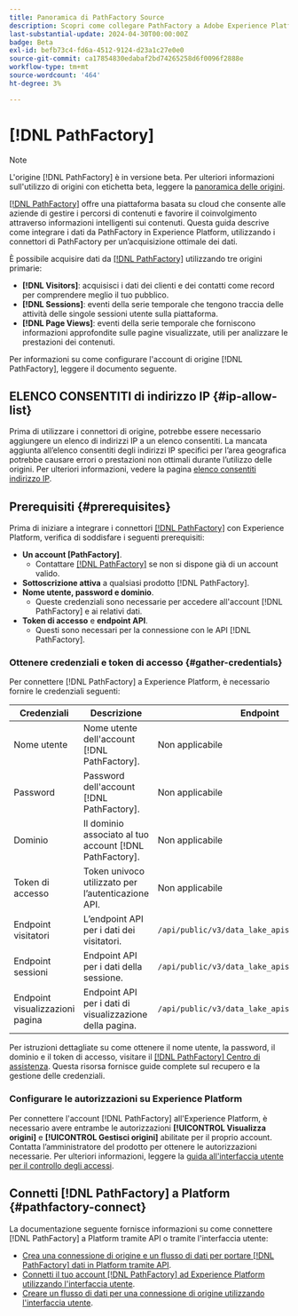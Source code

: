 ```yaml
---
title: Panoramica di PathFactory Source
description: Scopri come collegare PathFactory a Adobe Experience Platform utilizzando le API o l’interfaccia utente.
last-substantial-update: 2024-04-30T00:00:00Z
badge: Beta
exl-id: befb73c4-fd6a-4512-9124-d23a1c27e0e0
source-git-commit: ca17854830edabaf2bd74265258d6f0096f2888e
workflow-type: tm+mt
source-wordcount: '464'
ht-degree: 3%

---
```


# [!DNL PathFactory]

>[!NOTE]
>
>L&#39;origine [!DNL PathFactory] è in versione beta. Per ulteriori informazioni sull&#39;utilizzo di origini con etichetta beta, leggere la [panoramica delle origini](../../home.md#terms-and-conditions).

[[!DNL PathFactory]](https://www.pathfactory.com/) offre una piattaforma basata su cloud che consente alle aziende di gestire i percorsi di contenuti e favorire il coinvolgimento attraverso informazioni intelligenti sui contenuti. Questa guida descrive come integrare i dati da PathFactory in Experience Platform, utilizzando i connettori di PathFactory per un’acquisizione ottimale dei dati.

È possibile acquisire dati da [[!DNL PathFactory]](https://www.pathfactory.com/) utilizzando tre origini primarie:

* **[!DNL Visitors]**: acquisisci i dati dei clienti e dei contatti come record per comprendere meglio il tuo pubblico.
* **[!DNL Sessions]**: eventi della serie temporale che tengono traccia delle attività delle singole sessioni utente sulla piattaforma.
* **[!DNL Page Views]**: eventi della serie temporale che forniscono informazioni approfondite sulle pagine visualizzate, utili per analizzare le prestazioni dei contenuti.

Per informazioni su come configurare l&#39;account di origine [!DNL PathFactory], leggere il documento seguente.

## ELENCO CONSENTITI di indirizzo IP {#ip-allow-list}

Prima di utilizzare i connettori di origine, potrebbe essere necessario aggiungere un elenco di indirizzi IP a un elenco consentiti. La mancata aggiunta all’elenco consentiti degli indirizzi IP specifici per l’area geografica potrebbe causare errori o prestazioni non ottimali durante l’utilizzo delle origini. Per ulteriori informazioni, vedere la pagina [elenco consentiti indirizzo IP](../../ip-address-allow-list.md).

## Prerequisiti {#prerequisites}

Prima di iniziare a integrare i connettori [[!DNL PathFactory]](https://www.pathfactory.com/) con Experience Platform, verifica di soddisfare i seguenti prerequisiti:

* **Un account [PathFactory]**.
   * Contattare [[!DNL PathFactory]](https://www.pathfactory.com/portal/company/contactus.shtml) se non si dispone già di un account valido.
* **Sottoscrizione attiva** a qualsiasi prodotto [!DNL PathFactory].
* **Nome utente, password e dominio**.
   * Queste credenziali sono necessarie per accedere all&#39;account [!DNL PathFactory] e ai relativi dati.
* **Token di accesso** e **endpoint API**.
   * Questi sono necessari per la connessione con le API [!DNL PathFactory].

### Ottenere credenziali e token di accesso {#gather-credentials}

Per connettere [!DNL PathFactory] a Experience Platform, è necessario fornire le credenziali seguenti:

| Credenziali | Descrizione | Endpoint |
| --- | --- | --- |
| Nome utente | Nome utente dell&#39;account [!DNL PathFactory]. | Non applicabile |
| Password | Password dell&#39;account [!DNL PathFactory]. | Non applicabile |
| Dominio | Il dominio associato al tuo account [!DNL PathFactory]. | Non applicabile |
| Token di accesso | Token univoco utilizzato per l’autenticazione API. | Non applicabile |
| Endpoint visitatori | L’endpoint API per i dati dei visitatori. | `/api/public/v3/data_lake_apis/visitors.json` |
| Endpoint sessioni | Endpoint API per i dati della sessione. | `/api/public/v3/data_lake_apis/sessions.json` |
| Endpoint visualizzazioni pagina | Endpoint API per i dati di visualizzazione della pagina. | `/api/public/v3/data_lake_apis/page_views.json` |

Per istruzioni dettagliate su come ottenere il nome utente, la password, il dominio e il token di accesso, visitare il [[!DNL PathFactory] Centro di assistenza](https://support.pathfactory.com/categories/adobe/). Questa risorsa fornisce guide complete sul recupero e la gestione delle credenziali.

### Configurare le autorizzazioni su Experience Platform

Per connettere l&#39;account [!DNL PathFactory] all&#39;Experience Platform, è necessario avere entrambe le autorizzazioni **[!UICONTROL Visualizza origini]** e **[!UICONTROL Gestisci origini]** abilitate per il proprio account. Contatta l’amministratore del prodotto per ottenere le autorizzazioni necessarie. Per ulteriori informazioni, leggere la [guida all&#39;interfaccia utente per il controllo degli accessi](../../../access-control/ui/overview.md).

## Connetti [!DNL PathFactory] a Platform {#pathfactory-connect}

La documentazione seguente fornisce informazioni su come connettere [!DNL PathFactory] a Platform tramite API o tramite l&#39;interfaccia utente:

* [Crea una connessione di origine e un flusso di dati per portare [!DNL PathFactory] dati in Platform tramite API](../../tutorials/api/create/marketing-automation/pathfactory.md).
* [Connetti il tuo account [!DNL PathFactory] ad Experience Platform utilizzando l&#39;interfaccia utente](../../tutorials/ui/create/marketing-automation/pathfactory.md).
* [Creare un flusso di dati per una connessione di origine utilizzando l&#39;interfaccia utente](../../tutorials/ui/dataflow/marketing-automation.md).
